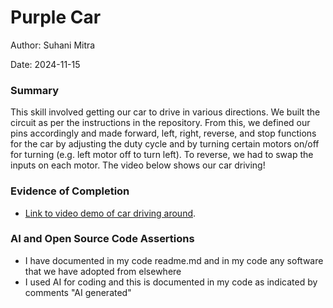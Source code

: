 #  Purple Car

Author: Suhani Mitra

Date: 2024-11-15

### Summary

This skill involved getting our car to drive in various directions. We built the circuit as per the instructions in the repository. From this, we defined our pins accordingly and made forward, left, right, reverse, and stop functions for the car by adjusting the duty cycle and by turning certain motors on/off for turning (e.g. left motor off to turn left). To reverse, we had to swap the inputs on each motor. The video below shows our car driving!

### Evidence of Completion

- [Link to video demo of car driving around](https://drive.google.com/file/d/1QMXUeY2Rtb8l5bFy7CBZexarbWv04TDp/view?usp=drive_link).

### AI and Open Source Code Assertions

- I have documented in my code readme.md and in my code any
software that we have adopted from elsewhere
- I used AI for coding and this is documented in my code as
indicated by comments "AI generated" 



